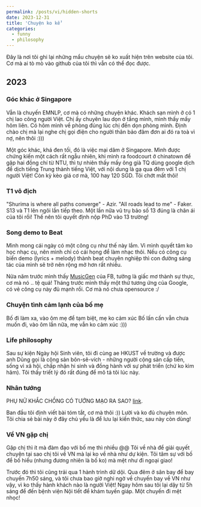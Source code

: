 ```yaml
---
permalink: /posts/vi/hidden-shorts
date: 2023-12-31
title: 'Chuyện ko kể'
categories:
  - funny
  - philosophy
---
```



Đây là nơi tôi ghi lại những mẩu chuyện sẽ ko xuất hiện trên website của tôi. Cơ mà ai tò mò vào github của tôi thì vẫn có thể đọc được.

## 2023


### Góc khác ở Singapore

Vẫn là chuyến EMNLP, cơ mà có những chuyện khác. Khách sạn mình ở có 1 chị lao công người Việt. Chị ấy chuyên lau dọn ở tầng mình, mình thấy mấy hôm liên. Có hôm mình về phòng đúng lúc chị đến dọn phòng mình. Định chào chị mà lại nghe chị gọi điện cho người thân bảo đâm đơn ai đó ra toà vì nợ, nên thôi :)))

Một góc khác, khá đen tối, đó là việc mại dâm ở Singapore. Mình được chứng kiến một cách rất ngẫu nhiên, khi mình ra foodcourt ở chinatown để gặp hai đồng chí từ NTU, thì tự nhiên thấy mấy ông già TQ dùng google dịch để dịch tiếng Trung thành tiếng Việt, với nội dung là gạ qua đêm với 1 chị người Việt! Còn kỳ kèo giá cơ mà, 100 hay 120 SGD. Tôi chớt mất thôi!


### T1 vô địch

"Shurima is where all paths converge" - Azir. "All roads lead to me" - Faker. S13 và T1 lên ngôi lần tiếp theo. Một lần nữa vũ trụ bảo số 13 đúng là chân ái của tôi rồi! Thế nên tôi quyết định nộp PhD vào 13 trường!


### Song demo to Beat

Mình mong cái ngày có một công cụ như thế này lắm. Vì mình quyết tâm ko học nhạc cụ, nên mình chỉ có cái họng để làm nhạc thôi. Nếu có công cụ biến demo (lyrics + melody) thành beat chuyên nghiệp thì con đường sáng tác của mình sẽ trở nên rộng mở hơn rất nhiều.

Nửa năm trước mình thấy [MusicGen](huggingface.co/spaces/facebook/MusicGen) của FB, tưởng là giấc mơ thành sự thực, cơ mà nó .. tệ quá! Tháng trước mình thấy một thứ tương ứng của Google, có vẻ công cụ này đủ mạnh rồi. Cơ mà nó chưa opensource :/


### Chuyện tình cảm lạnh của bố mẹ

Bố đi làm xa, vào ôm mẹ để tạm biệt, mẹ ko cảm xúc
Bố lấn cấn vẫn chưa muốn đi, vào ôm lần nữa, mẹ vẫn ko cảm xúc :)))


### Life philosophy

Sau sự kiện Ngày hội Sinh viên, tôi đi cùng ae HKUST về trường và được anh Dũng gọi là cộng sản bôn-sê-vích - những người cộng sản cấp tiến, sống vì xã hội, chấp nhận hi sinh và đồng hành với sự phát triển (chứ ko kìm hãm). Tôi thấy triết lý đó rất đúng để mô tả tôi lúc này.  


### Nhân tướng
  
PHỤ NỮ KHẮC CHỒNG CÓ TƯỚNG MẠO RA SAO? [link](https://www.youtube.com/channel/UC4teNNTOky4HAEh4S0q4Ahg/community?lb=UgkxTcJV5FeZRd2-dbTGWWPpW5foj_HrAz7Q).

Ban đầu tôi định viết bài tóm tắt, cơ mà thôi :)) Lười và ko đủ chuyên môn. Tôi chia sẻ bài này ở đây chủ yếu là để lưu lại kiến thức, sau này còn dùng! 


### Về VN gặp chị

Gặp chị thì ít mà đàm đạo với bố mẹ thì nhiều @@ Tôi về nhà để giải quyết chuyện tại sao chị tôi về VN mà lại ko về nhà như dự kiện. Tôi tâm sự với bố để bố hiểu (nhưng đương nhiên là bố ko) mà mệt như đi ngoại giao!

Trước đó thì tôi cũng trải qua 1 hành trình dữ dội. Qua đêm ở sân bay để bay chuyến 7h50 sáng, và tôi chưa bao giờ nghi ngờ về chuyến bay về VN như vậy, vì ko thấy hành khách nào là người Việt! Ngay hôm sau tôi lại dậy từ 5h sáng để đến bệnh viện Nội tiết để khám tuyến giáp. Một chuyến đi mệt nhọc!
